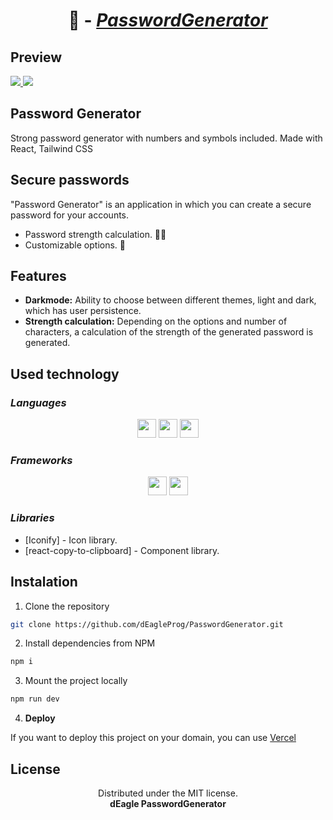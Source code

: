 # <p align='center'> 🔗 - [_**PasswordGenerator**_](https://deaglegenerator.vercel.app/)</p>

## Preview

<a href="https://deaglegenerator.vercel.app/" target="_blank">
  <img src="https://i.imgur.com/xOYEgFz.png"> 
</a>

<a href="[https://deaglegenerator.vercel.app/](https://deaglememo.netlify.app/)" target="_blank">
  <img src="https://i.imgur.com/HEBbjmj.png"> 
</a>

## Password Generator
Strong password generator with numbers and symbols included.
Made with React, Tailwind CSS


## Secure passwords

"Password Generator" is an application in which you can create a secure password for your accounts.

- Password strength calculation. 💪🏻
- Customizable options. 🔏

## Features

- **Darkmode:** Ability to choose between different themes, light and dark, which has user persistence.
- **Strength calculation:** Depending on the options and number of characters, a calculation of the strength of the generated password is generated.

## Used technology
### _Languages_
<p align='center'>
    <img height="30"src="https://img.shields.io/badge/html5-%23E34F26.svg?style=for-the-badge&logo=html5&logoColor=white">
    <img height="30"src="https://img.shields.io/badge/css3-%231572B6.svg?style=for-the-badge&logo=css3&logoColor=white">
    <img height="30"src="https://img.shields.io/badge/javascript-%23323330.svg?style=for-the-badge&logo=javascript&logoColor=%23F7DF1E">
</p>

### _Frameworks_
<p align='center'>
    <img height="30"src="https://img.shields.io/badge/react-%2320232a.svg?style=for-the-badge&logo=react&logoColor=%2361DAFB">
    <img height="30"src="https://img.shields.io/badge/tailwindcss-%2338B2AC.svg?style=for-the-badge&logo=tailwind-css&logoColor=%23FFFFFF)">
</p>

### _Libraries_

- [Iconify] - Icon library.
- [react-copy-to-clipboard] - Component library.

## Instalation
1. Clone the repository
```sh
git clone https://github.com/dEagleProg/PasswordGenerator.git
```
2. Install dependencies from NPM
```sh
npm i
```
3. Mount the project locally
```sh
npm run dev
```
4. <b>Deploy</b>

If you want to deploy this project on your domain, you can use <a href="https://vercel.com/" target="_blank">Vercel</a>


## License
<p align = 'center'> Distributed under the MIT license. <br> <b>dEagle PasswordGenerator</b>

